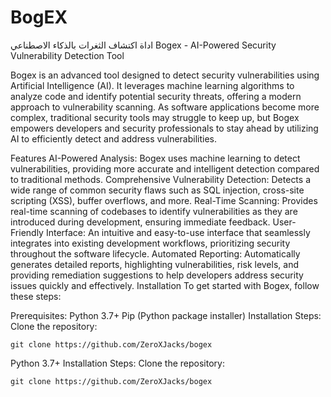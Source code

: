 # BogEX
اداة اكتشاف الثغرات بالذكاء الاصطناعي
Bogex - AI-Powered Security Vulnerability Detection Tool

Bogex is an advanced tool designed to detect security vulnerabilities using Artificial Intelligence (AI). It leverages machine learning algorithms to analyze code and identify potential security threats, offering a modern approach to vulnerability scanning. As software applications become more complex, traditional security tools may struggle to keep up, but Bogex empowers developers and security professionals to stay ahead by utilizing AI to efficiently detect and address vulnerabilities.

Features
AI-Powered Analysis: Bogex uses machine learning to detect vulnerabilities, providing more accurate and intelligent detection compared to traditional methods.
Comprehensive Vulnerability Detection: Detects a wide range of common security flaws such as SQL injection, cross-site scripting (XSS), buffer overflows, and more.
Real-Time Scanning: Provides real-time scanning of codebases to identify vulnerabilities as they are introduced during development, ensuring immediate feedback.
User-Friendly Interface: An intuitive and easy-to-use interface that seamlessly integrates into existing development workflows, prioritizing security throughout the software lifecycle.
Automated Reporting: Automatically generates detailed reports, highlighting vulnerabilities, risk levels, and providing remediation suggestions to help developers address security issues quickly and effectively.
Installation
To get started with Bogex, follow these steps:

Prerequisites:
Python 3.7+
Pip (Python package installer)
Installation Steps:
Clone the repository:

```
git clone https://github.com/ZeroXJacks/bogex
```
Python 3.7+
Installation Steps:
Clone the repository:
```
git clone https://github.com/ZeroXJacks/bogex
```
